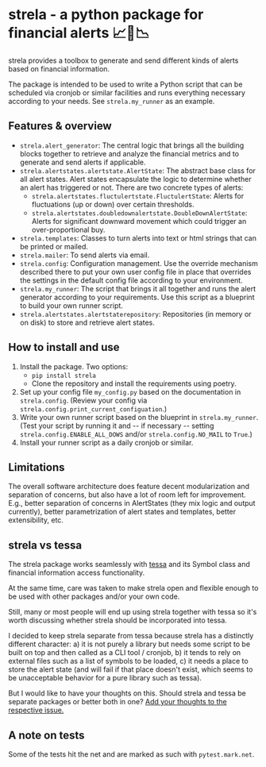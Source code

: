 # strela - a python package for financial alerts 📈🚨📉

strela provides a toolbox to generate and send different kinds of alerts based on
financial information.

The package is intended to be used to write a Python script that can be scheduled via
cronjob or similar facilities and runs everything necessary according to your needs. See
`strela.my_runner` as an example.

## Features & overview

- `strela.alert_generator`: The central logic that brings all the building blocks
  together to retrieve and analyze the financial metrics and to generate and send alerts
  if applicable.
- `strela.alertstates.alertstate.AlertState`: The abstract base class for all alert
  states. Alert states encapsulate the logic to determine whether an alert has triggered
  or not. There are two concrete types of alerts:
    - `strela.alertstates.fluctulertstate.FluctulertState`: Alerts for fluctuations (up
      or down) over certain thresholds.
    - `strela.alertstates.doubledownalertstate.DoubleDownAlertState`: Alerts for
      significant downward movement which could trigger an over-proportional buy.
- `strela.templates`: Classes to turn alerts into text or html strings that can be
  printed or mailed.
- `strela.mailer`: To send alerts via email.
- `strela.config`: Configuration management. Use the override mechanism described there
  to put your own user config file in place that overrides the settings in the default
  config file according to your environment.
- `strela.my_runner`: The script that brings it all together and runs the alert
  generator according to your requirements. Use this script as a blueprint to build your
  own runner script.
- `strela.alertstates.alertstaterepository`: Repositories (in memory or on disk) to
  store and retrieve alert states.

## How to install and use

1. Install the package. Two options:
   - `pip install strela`
   - Clone the repository and install the requirements using poetry.
2. Set up your config file `my_config.py` based on the documentation in `strela.config`.
   (Review your config via `strela.config.print_current_configuation`.)
3. Write your own runner script based on the blueprint in `strela.my_runner`. (Test your
   script by running it and -- if necessary -- setting `strela.config.ENABLE_ALL_DOWS`
   and/or `strela.config.NO_MAIL` to `True`.)
4. Install your runner script as a daily cronjob or similar.

## Limitations

The overall software architecture does feature decent modularization and separation of
concerns, but also have a lot of room left for improvement. E.g., better separation of
concerns in AlertStates (they mix logic and output currently), better parametrization of
alert states and templates, better extensibility, etc. 

## strela vs tessa

The strela package works seamlessly with [tessa](https://github.com/ymyke/tessa) and its
Symbol class and financial information access functionality.

At the same time, care was taken to make strela open and flexible enough to be used with
other packages and/or your own code.

Still, many or most people will end up using strela together with tessa so it's worth
discussing whether strela should be incorporated into tessa.

I decided to keep strela separate from tessa because strela has a distinctly different
character: a) it is not purely a library but needs some script to be built on top and
then called as a CLI tool / cronjob, b) it tends to rely on external files such as a
list of symbols to be loaded, c) it needs a place to store the alert state (and will
fail if that place doesn't exist, which seems to be unacceptable behavior for a pure
library such as tessa).

But I would like to have your thoughts on this. Should strela and tessa be separate
packages or better both in one? [Add your thoughts to the respective
issue.](https://github.com/ymyke/strela/issues/1)

## A note on tests

Some of the tests hit the net and are marked as such with `pytest.mark.net`.

